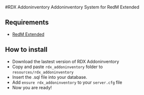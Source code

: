 #RDX Addoninventory
Addoninventory System for RedM Extended

## Requirements
- [RedM Extended](https://github.com/ThymonA/redm_extended)

## How to install
* Download the lastest version of RDX Addoninventory
* Copy and paste ```rdx_addoninventory``` folder to ```resources/rdx_addoninventory```
* Insert the .sql file into your database.
* Add ```ensure rdx_addoninventory``` to your ```server.cfg``` file
* Now you are ready!